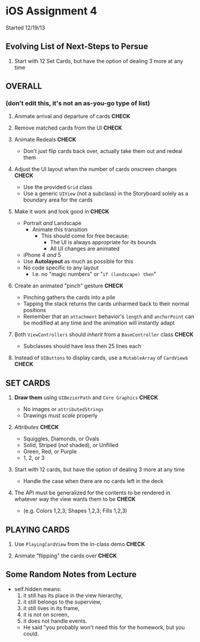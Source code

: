 iOS Assignment 4
================

Started 12/19/13

Evolving List of Next-Steps to Persue
-------------------------------------

1. Start with 12 Set Cards, but have the option of dealing 3 more at any time

OVERALL
-------
### (don't edit this, it's not an as-you-go type of list)
1. Animate arrival and departure of cards **CHECK**

2. Remove matched cards from the UI **CHECK**

3. Animate Redeals **CHECK**
    * Don't just flip cards back over, actually take them out and redeal them

4. Adjust the UI layout when the number of cards onscreen changes **CHECK**
    * Use the provided `Grid` class
    * Use a generic `UIView` (not a subclass) in the Storyboard solely as a
      boundary area for the cards

5. Make it work and look good in **CHECK**
    * Portrait *and* Landscape
        * Animate this transition
            * This should come for free because:
                * The UI is always appropriate for its bounds
                * All UI changes are animated
    * iPhone 4 *and* 5
    * Use **Autolayout** as much as possible for this
    * No code specific to any layout
        * I.e. no "magic numbers" or "`if (landscape) then`"

6. Create an animated "pinch" gesture **CHECK**
    * Pinching gathers the cards into a pile
    * Tapping the stack returns the cards unharmed back to their normal positions
    * Remember that an `attachment` behavior's `length` and `anchorPoint` can be
      modified at any time and the animation will instantly adapt

7. Both `ViewControllers` should *inherit* from a `BaseController` class **CHECK**
    * Subclasses should have less then 25 lines each

8. Instead of `UIButtons` to display cards, use a `MutableArray` of `CardView`s **CHECK**



SET CARDS
---------
1. **Draw them** using `UIBezierPath` and `Core Graphics` **CHECK**
    * No images or `attributedStrings`
    * Drawings must *scale* properly

2. *Attributes* **CHECK**
    * Squiggles, Diamonds, or Ovals
    * Solid, Striped (*not* shaded), or Unfilled
    * Green, Red, or Purple
    * 1, 2, or 3

3. Start with 12 cards, but have the option of dealing 3 more at any time
    * Handle the case when there are no cards left in the deck

4. The API must be generalized for the contents to be rendered in whatever way
   the view wants them to be **CHECK**
    * (e.g. Colors 1,2,3; Shapes 1,2,3; Fills 1,2,3)


PLAYING CARDS
-------------
1. Use `PlayingCardView` from the in-class demo **CHECK**

2. Animate "flipping" the cards over **CHECK**

Some Random Notes from Lecture
-----------------------
* self.hidden means:
    1. it still has its place in the view hierarchy,
    2. it still belongs to the superview,
    3. it still lives in its frame,
    4. it is not on screen,
    5. it does not handle events.
    * He said "you probably won't need this for the homework, but you could.

